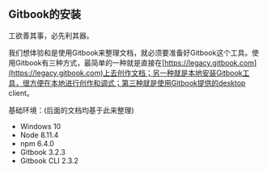 ## Gitbook的安装

工欲善其事，必先利其器。

我们想体验和是使用Gitbook来整理文档，就必须要准备好Gitbook这个工具。使用Gitbook有三种方式，最简单的一种就是直接在[https://legacy.gitbook.com](https://legacy.gitbook.com)上去创作文档；另一种就是本地安装Gitbook工具，很方便在本地进行创作和调式；第三种就是使用Gitbook提供的desktop client。

基础环境：(后面的文档均基于此来整理)

- Windows 10
- Node      8.11.4
- npm       6.4.0
- Gitbook   3.2.3 
- Gitbook CLI 2.3.2